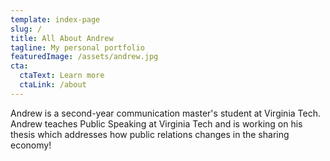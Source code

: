```yaml
---
template: index-page
slug: /
title: All About Andrew
tagline: My personal portfolio
featuredImage: /assets/andrew.jpg
cta:
  ctaText: Learn more
  ctaLink: /about
---
```

Andrew is a second-year communication master's student at Virginia Tech. Andrew teaches Public Speaking at Virginia Tech and is working on his thesis which addresses how public relations changes in the sharing economy!